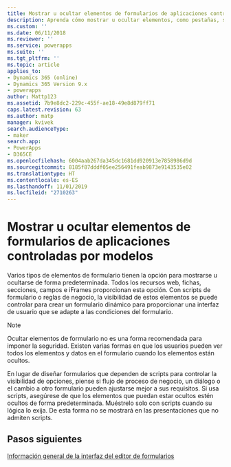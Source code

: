 ```yaml
---
title: Mostrar u ocultar elementos de formularios de aplicaciones controladas por modelos con PowerApps | MicrosoftDocs
description: Aprenda cómo mostrar u ocultar elementos, como pestañas, secciones o campos
ms.custom: ''
ms.date: 06/11/2018
ms.reviewer: ''
ms.service: powerapps
ms.suite: ''
ms.tgt_pltfrm: ''
ms.topic: article
applies_to:
- Dynamics 365 (online)
- Dynamics 365 Version 9.x
- powerapps
author: Mattp123
ms.assetid: 7b9e8dc2-229c-455f-ae18-49e8d879ff71
caps.latest.revision: 63
ms.author: matp
manager: kvivek
search.audienceType:
- maker
search.app:
- PowerApps
- D365CE
ms.openlocfilehash: 6004aab267da345dc1681dd920913e7858986d9d
ms.sourcegitcommit: 8185f87dddf05ee256491feab9873e9143535e02
ms.translationtype: HT
ms.contentlocale: es-ES
ms.lasthandoff: 11/01/2019
ms.locfileid: "2710263"
---
```

# <a name="show-or-hide-model-driven-app-form-elements"></a>Mostrar u ocultar elementos de formularios de aplicaciones controladas por modelos

 Varios tipos de elementos de formulario tienen la opción para mostrarse u ocultarse de forma predeterminada. Todos los recursos web, fichas, secciones, campos e iFrames proporcionan esta opción. Con scripts de formulario o reglas de negocio, la visibilidad de estos elementos se puede controlar para crear un formulario dinámico para proporcionar una interfaz de usuario que se adapte a las condiciones del formulario.  
  
> [!NOTE]
>  Ocultar elementos de formulario no es una forma recomendada para imponer la seguridad. Existen varias formas en que los usuarios pueden ver todos los elementos y datos en el formulario cuando los elementos están ocultos. 
  
 En lugar de diseñar formularios que dependen de scripts para controlar la visibilidad de opciones, piense si flujo de proceso de negocio, un diálogo o el cambio a otro formulario pueden ajustarse mejor a sus requisitos. Si usa scripts, asegúrese de que los elementos que puedan estar ocultos estén ocultos de forma predeterminada. Muéstrelo solo con scripts cuando su lógica lo exija. De esta forma no se mostrará en las presentaciones que no admiten scripts.  

## <a name="next-steps"></a>Pasos siguientes

[Información general de la interfaz del editor de formularios](form-editor-user-interface-legacy.md)
